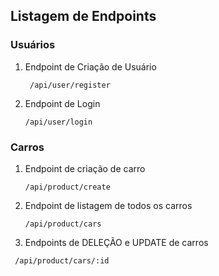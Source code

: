 
## Listagem de Endpoints

### Usuários
1. Endpoint de Criação de Usuário
   ```
    /api/user/register
   ```
2. Endpoint de Login 
   ```
   /api/user/login
   ```   
### Carros
1. Endpoint de criação de carro
   ```
   /api/product/create
   ```
2. Endpoint de listagem de todos os carros
   ```
   /api/product/cars
   ```
 3. Endpoints de DELEÇÃO e UPDATE de carros
   ```
    /api/product/cars/:id
   ```
